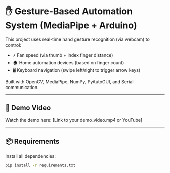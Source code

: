 # ✋ Gesture-Based Automation System (MediaPipe + Arduino)

This project uses real-time hand gesture recognition (via webcam) to control:
- ⚡ Fan speed (via thumb + index finger distance)
- 🏠 Home automation devices (based on finger count)
- 🖥️ Keyboard navigation (swipe left/right to trigger arrow keys)

Built with OpenCV, MediaPipe, NumPy, PyAutoGUI, and Serial communication.

---

## 🎥 Demo Video

Watch the demo here: [Link to your demo_video.mp4 or YouTube]

---

## 📦 Requirements

Install all dependencies:

```bash
pip install -r requirements.txt
